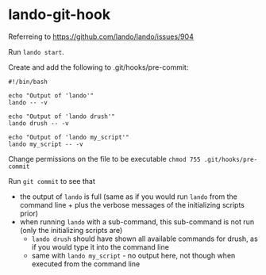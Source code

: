 # lando-git-hook

Referreing to https://github.com/lando/lando/issues/904

Run `lando start`.

Create and add the following to .git/hooks/pre-commit:
```
#!/bin/bash

echo "Output of 'lando'"
lando -- -v

echo "Output of 'lando drush'"
lando drush -- -v

echo "Output of 'lando my_script'"
lando my_script -- -v
```

Change permissions on the file to be executable
`chmod 755 .git/hooks/pre-commit`

Run `git commit` to see that
* the output of `lando` is full (same as if you would run `lando` from the command line + plus the verbose messages of
the initializing scripts prior)
* when running `lando` with a sub-command, this sub-command is not run (only the initializing scripts are)
  * `lando drush` should have shown all available commands for drush, as if you would type it into the command line
  * same with `lando my_script` - no output here, not though when executed from the command line
